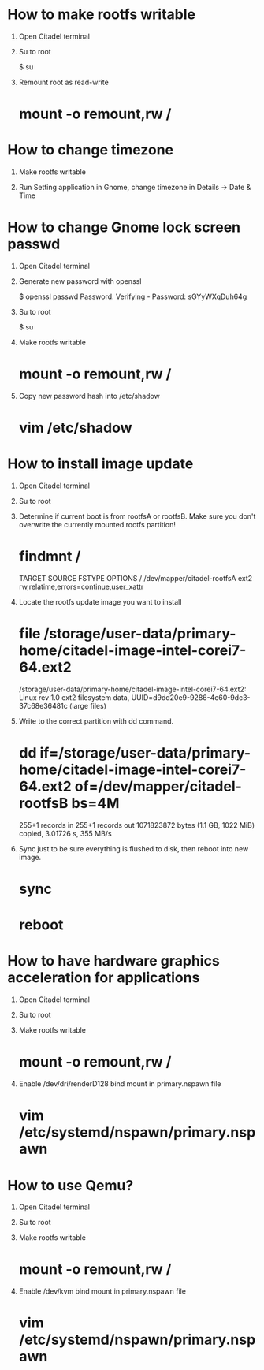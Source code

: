 
# How to make rootfs writable

1. Open Citadel terminal

2. Su to root

    $ su

3. Remount root as read-write

    # mount -o remount,rw /

# How to change timezone

1. Make rootfs writable

2. Run Setting application in Gnome, change timezone in Details -> Date & Time

# How to change Gnome lock screen passwd

1. Open Citadel terminal

2. Generate new password with openssl

    $ openssl passwd
    Password: 
    Verifying - Password: 
    sGYyWXqDuh64g

3. Su to root

    $ su

4. Make rootfs writable

    # mount -o remount,rw /

5. Copy new password hash into /etc/shadow

    # vim /etc/shadow

# How to install image update

1. Open Citadel terminal

2. Su to root

3. Determine if current boot is from rootfsA or rootfsB.  Make sure you don't overwrite the currently mounted rootfs partition!

    # findmnt /
    TARGET SOURCE                      FSTYPE OPTIONS
    /      /dev/mapper/citadel-rootfsA ext2   rw,relatime,errors=continue,user_xattr

4. Locate the rootfs update image you want to install

    # file /storage/user-data/primary-home/citadel-image-intel-corei7-64.ext2 
    /storage/user-data/primary-home/citadel-image-intel-corei7-64.ext2: Linux rev 1.0 ext2 filesystem data, UUID=d9dd20e9-9286-4c60-9dc3-37c68e36481c (large files)

5. Write to the correct partition with dd command.

    # dd if=/storage/user-data/primary-home/citadel-image-intel-corei7-64.ext2 of=/dev/mapper/citadel-rootfsB bs=4M
    255+1 records in
    255+1 records out
    1071823872 bytes (1.1 GB, 1022 MiB) copied, 3.01726 s, 355 MB/s

6. Sync just to be sure everything is flushed to disk, then reboot into new image.

    # sync
    # reboot

# How to have hardware graphics acceleration for applications

1. Open Citadel terminal

2. Su to root

3. Make rootfs writable

    # mount -o remount,rw /

4. Enable /dev/dri/renderD128 bind mount in primary.nspawn file

    # vim /etc/systemd/nspawn/primary.nspawn

# How to use Qemu?

1. Open Citadel terminal

2. Su to root

3. Make rootfs writable

    # mount -o remount,rw /

4. Enable /dev/kvm bind mount in primary.nspawn file

    # vim /etc/systemd/nspawn/primary.nspawn

